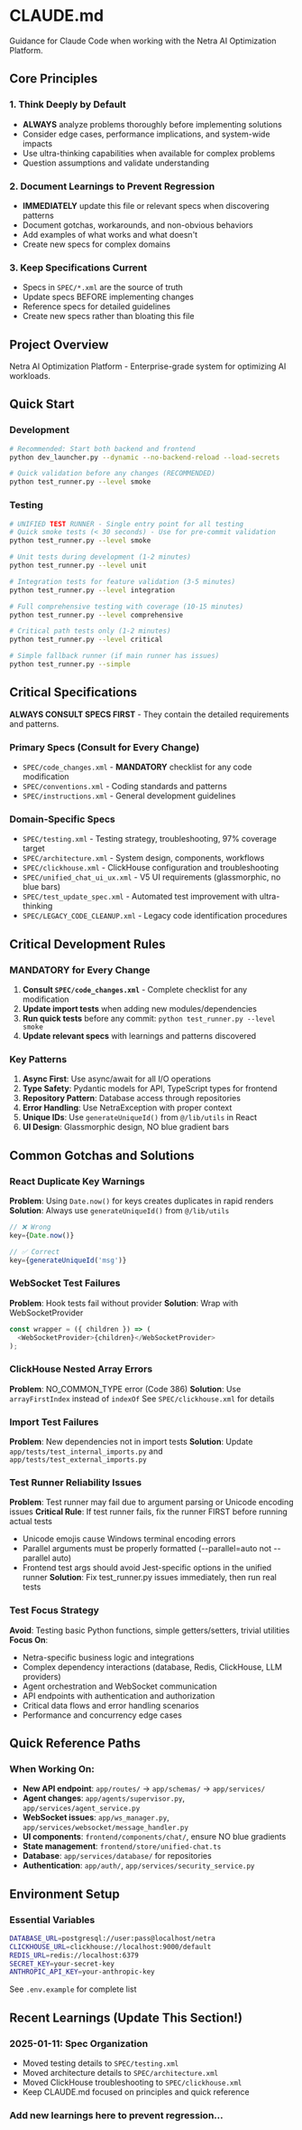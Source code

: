 # CLAUDE.md

Guidance for Claude Code when working with the Netra AI Optimization Platform.

## Core Principles

### 1. Think Deeply by Default
- **ALWAYS** analyze problems thoroughly before implementing solutions
- Consider edge cases, performance implications, and system-wide impacts
- Use ultra-thinking capabilities when available for complex problems
- Question assumptions and validate understanding

### 2. Document Learnings to Prevent Regression
- **IMMEDIATELY** update this file or relevant specs when discovering patterns
- Document gotchas, workarounds, and non-obvious behaviors
- Add examples of what works and what doesn't
- Create new specs for complex domains

### 3. Keep Specifications Current
- Specs in `SPEC/*.xml` are the source of truth
- Update specs BEFORE implementing changes
- Reference specs for detailed guidelines
- Create new specs rather than bloating this file

## Project Overview

Netra AI Optimization Platform - Enterprise-grade system for optimizing AI workloads.

## Quick Start

### Development
```bash
# Recommended: Start both backend and frontend
python dev_launcher.py --dynamic --no-backend-reload --load-secrets

# Quick validation before any changes (RECOMMENDED)
python test_runner.py --level smoke
```

### Testing
```bash
# UNIFIED TEST RUNNER - Single entry point for all testing
# Quick smoke tests (< 30 seconds) - Use for pre-commit validation
python test_runner.py --level smoke

# Unit tests during development (1-2 minutes)
python test_runner.py --level unit

# Integration tests for feature validation (3-5 minutes)
python test_runner.py --level integration

# Full comprehensive testing with coverage (10-15 minutes)
python test_runner.py --level comprehensive

# Critical path tests only (1-2 minutes)
python test_runner.py --level critical

# Simple fallback runner (if main runner has issues)
python test_runner.py --simple
```

## Critical Specifications

**ALWAYS CONSULT SPECS FIRST** - They contain the detailed requirements and patterns.

### Primary Specs (Consult for Every Change)
- `SPEC/code_changes.xml` - **MANDATORY** checklist for any code modification
- `SPEC/conventions.xml` - Coding standards and patterns
- `SPEC/instructions.xml` - General development guidelines

### Domain-Specific Specs
- `SPEC/testing.xml` - Testing strategy, troubleshooting, 97% coverage target
- `SPEC/architecture.xml` - System design, components, workflows
- `SPEC/clickhouse.xml` - ClickHouse configuration and troubleshooting
- `SPEC/unified_chat_ui_ux.xml` - V5 UI requirements (glassmorphic, no blue bars)
- `SPEC/test_update_spec.xml` - Automated test improvement with ultra-thinking
- `SPEC/LEGACY_CODE_CLEANUP.xml` - Legacy code identification procedures




## Critical Development Rules

### MANDATORY for Every Change
1. **Consult `SPEC/code_changes.xml`** - Complete checklist for any modification
2. **Update import tests** when adding new modules/dependencies
3. **Run quick tests** before any commit: `python test_runner.py --level smoke`
4. **Update relevant specs** with learnings and patterns discovered

### Key Patterns
1. **Async First**: Use async/await for all I/O operations
2. **Type Safety**: Pydantic models for API, TypeScript types for frontend
3. **Repository Pattern**: Database access through repositories
4. **Error Handling**: Use NetraException with proper context
5. **Unique IDs**: Use `generateUniqueId()` from `@/lib/utils` in React
6. **UI Design**: Glassmorphic design, NO blue gradient bars

## Common Gotchas and Solutions

### React Duplicate Key Warnings
**Problem**: Using `Date.now()` for keys creates duplicates in rapid renders
**Solution**: Always use `generateUniqueId()` from `@/lib/utils`
```typescript
// ❌ Wrong
key={Date.now()}

// ✅ Correct
key={generateUniqueId('msg')}
```

### WebSocket Test Failures
**Problem**: Hook tests fail without provider
**Solution**: Wrap with WebSocketProvider
```typescript
const wrapper = ({ children }) => (
  <WebSocketProvider>{children}</WebSocketProvider>
);
```

### ClickHouse Nested Array Errors
**Problem**: NO_COMMON_TYPE error (Code 386)
**Solution**: Use `arrayFirstIndex` instead of `indexOf`
See `SPEC/clickhouse.xml` for details

### Import Test Failures
**Problem**: New dependencies not in import tests
**Solution**: Update `app/tests/test_internal_imports.py` and `app/tests/test_external_imports.py`

### Test Runner Reliability Issues
**Problem**: Test runner may fail due to argument parsing or Unicode encoding issues
**Critical Rule**: If test runner fails, fix the runner FIRST before running actual tests
- Unicode emojis cause Windows terminal encoding errors
- Parallel arguments must be properly formatted (--parallel=auto not --parallel auto)
- Frontend test args should avoid Jest-specific options in the unified runner
**Solution**: Fix test_runner.py issues immediately, then run real tests

### Test Focus Strategy
**Avoid**: Testing basic Python functions, simple getters/setters, trivial utilities
**Focus On**: 
- Netra-specific business logic and integrations
- Complex dependency interactions (database, Redis, ClickHouse, LLM providers)
- Agent orchestration and WebSocket communication
- API endpoints with authentication and authorization
- Critical data flows and error handling scenarios
- Performance and concurrency edge cases

## Quick Reference Paths

### When Working On:
- **New API endpoint**: `app/routes/` → `app/schemas/` → `app/services/`
- **Agent changes**: `app/agents/supervisor.py`, `app/services/agent_service.py`
- **WebSocket issues**: `app/ws_manager.py`, `app/services/websocket/message_handler.py`
- **UI components**: `frontend/components/chat/`, ensure NO blue gradients
- **State management**: `frontend/store/unified-chat.ts`
- **Database**: `app/services/database/` for repositories
- **Authentication**: `app/auth/`, `app/services/security_service.py`

## Environment Setup

### Essential Variables
```bash
DATABASE_URL=postgresql://user:pass@localhost/netra
CLICKHOUSE_URL=clickhouse://localhost:9000/default
REDIS_URL=redis://localhost:6379
SECRET_KEY=your-secret-key
ANTHROPIC_API_KEY=your-anthropic-key
```

See `.env.example` for complete list


## Recent Learnings (Update This Section!)

### 2025-01-11: Spec Organization
- Moved testing details to `SPEC/testing.xml`
- Moved architecture details to `SPEC/architecture.xml`
- Moved ClickHouse troubleshooting to `SPEC/clickhouse.xml`
- Keep CLAUDE.md focused on principles and quick reference

### Add new learnings here to prevent regression...